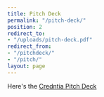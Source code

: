 ```yaml
---
title: Pitch Deck
permalink: "/pitch-deck/"
position: 2
redirect_to:
- "/uploads/pitch-deck.pdf"
redirect_from:
- "/pitchdeck/"
- "/pitch/"
layout: page
---
```


Here's the [Credntia Pitch Deck](/uploads/pitch-deck.pdf)